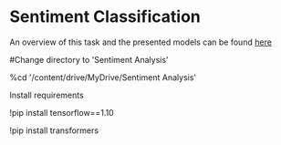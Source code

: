# Sentiment Classification
An overview of this task and the presented models can be found [here](https://drive.google.com/file/d/1bvA7Ryw3u7pPzBs-DJ-Bz-wIflXK9vN_/view?usp=sharing)

#Change directory to 'Sentiment Analysis'

%cd '/content/drive/MyDrive/Sentiment Analysis'

Install requirements

!pip install tensorflow==1.10

!pip install transformers

